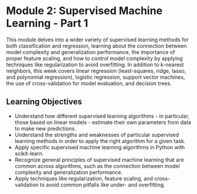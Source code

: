 # Module 2: Supervised Machine Learning - Part 1

This module delves into a wider variety of supervised learning methods for both classification and regression, learning about the connection between model complexity and generalization performance, the importance of proper feature scaling, and how to control model complexity by applying techniques like regularization to avoid overfitting. In addition to k-nearest neighbors, this week covers linear regression (least-squares, ridge, lasso, and polynomial regression), logistic regression, support vector machines, the use of cross-validation for model evaluation, and decision trees.

## Learning Objectives

- Understand how different supervised learning algorithms - in particular, those based on linear models - estimate their own parameters from data to make new predictions.
- Understand the strengths and weaknesses of particular supervised learning methods in order to apply the right algorithm for a given task.
- Apply specific supervised machine learning algorithms in Python with scikit-learn.
- Recognize general principles of supervised machine learning that are common across algorithms, such as the connection between model complexity and generalization performance.
- Apply techniques like regularization, feature scaling, and cross-validation to avoid common pitfalls like under- and overfitting.